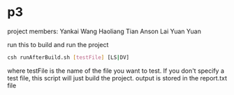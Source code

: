 # p3
project members:
Yankai Wang
Haoliang Tian
Anson Lai
Yuan Yuan

run this to build and run the project
```bash
csh runAfterBuild.sh [testFile] [LS|DV]
```
where testFile is the name of the file you want to test. If you don't specify a test file, this script will just build the project.
output is stored in the report.txt file